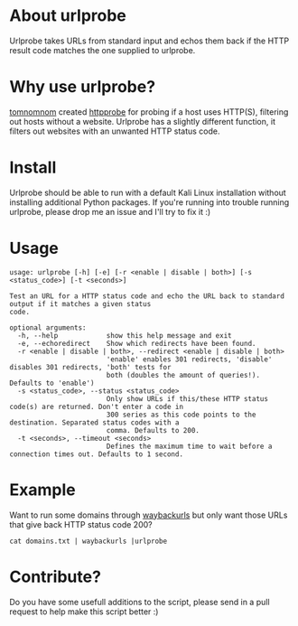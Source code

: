 # About urlprobe
Urlprobe takes URLs from standard input and echos them back if the HTTP result code matches the one supplied to urlprobe.

# Why use urlprobe?
[tomnomnom](https://twitter.com/tomnomnom) created [httpprobe](https://github.com/tomnomnom/httprobe) for probing if a host uses HTTP(S), filtering out hosts without a website. Urlprobe has a slightly different function, it filters out websites with an unwanted HTTP status code.

# Install
Urlprobe should be able to run with a default Kali Linux installation without installing additional Python packages. If you're running into trouble running urlprobe, please drop me an issue and I'll try to fix it :)

# Usage
```
usage: urlprobe [-h] [-e] [-r <enable | disable | both>] [-s <status_code>] [-t <seconds>]

Test an URL for a HTTP status code and echo the URL back to standard output if it matches a given status
code.

optional arguments:
  -h, --help            show this help message and exit
  -e, --echoredirect    Show which redirects have been found.
  -r <enable | disable | both>, --redirect <enable | disable | both>
                        'enable' enables 301 redirects, 'disable' disables 301 redirects, 'both' tests for
                        both (doubles the amount of queries!). Defaults to 'enable')
  -s <status_code>, --status <status_code>
                        Only show URLs if this/these HTTP status code(s) are returned. Don't enter a code in
                        300 series as this code points to the destination. Separated status codes with a
                        comma. Defaults to 200.
  -t <seconds>, --timeout <seconds>
                        Defines the maximum time to wait before a connection times out. Defaults to 1 second.
```

# Example
Want to run some domains through [waybackurls](https://github.com/tomnomnom/waybackurls) but only want those URLs that give back HTTP status code 200?
```
cat domains.txt | waybackurls |urlprobe
```

# Contribute?
Do you have some usefull additions to the script, please send in a pull request to help make this script better :)
